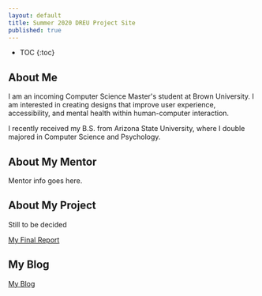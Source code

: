 ```yaml
---
layout: default
title: Summer 2020 DREU Project Site
published: true
---
```


* TOC
{:toc}

## About Me

I am an incoming Computer Science Master's student at Brown University. I am interested in creating designs that improve user experience, accessibility, and mental health within human-computer interaction.

I recently received my B.S. from Arizona State University, where I double majored in Computer Science and Psychology. 

## About My Mentor

Mentor info goes here.

## About My Project

Still to be decided

[My Final Report](files/finalreport.pdf)

## My Blog

[My Blog](blog.html)

